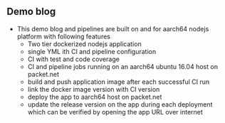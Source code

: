 Demo blog
---

- This demo blog and pipelines are built on and for aarch64 nodejs platform
  with following features
    - Two tier dockerized nodejs application
    - single YML ith CI and pipeline configuration
    - CI with test and code coverage
    - CI and pipeline jobs running on an aarch64 ubuntu 16.04 host on packet.net
    - build and push application image after each successful CI run
    - link the docker image version with CI version
    - deploy the app to aarch64 host on packet.net
    - update the release version on the app during each deployment which can be
      verified by opening the app URL over internet

